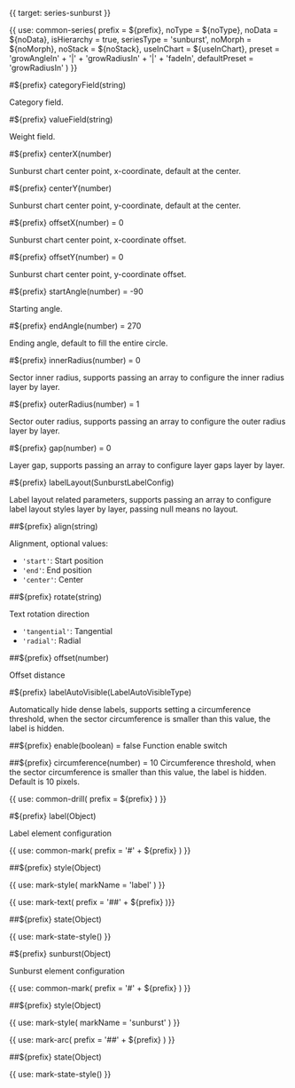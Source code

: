 {{ target: series-sunburst }}

{{ use: common-series(
  prefix = ${prefix},
  noType = ${noType},
  noData = ${noData},
  isHierarchy = true,
  seriesType = 'sunburst',
  noMorph = ${noMorph},
  noStack = ${noStack},
  useInChart = ${useInChart},
  preset = 'growAngleIn' + '|' + 'growRadiusIn' + '|' + 'fadeIn',
  defaultPreset = 'growRadiusIn'
) }}

#${prefix} categoryField(string)

Category field.

#${prefix} valueField(string)

Weight field.

#${prefix} centerX(number)

Sunburst chart center point, x-coordinate, default at the center.

#${prefix} centerY(number)

Sunburst chart center point, y-coordinate, default at the center.

#${prefix} offsetX(number) = 0

Sunburst chart center point, x-coordinate offset.

#${prefix} offsetY(number) = 0

Sunburst chart center point, y-coordinate offset.

#${prefix} startAngle(number) = -90

Starting angle.

#${prefix} endAngle(number) = 270

Ending angle, default to fill the entire circle.

#${prefix} innerRadius(number) = 0

Sector inner radius, supports passing an array to configure the inner radius layer by layer.

#${prefix} outerRadius(number) = 1

Sector outer radius, supports passing an array to configure the outer radius layer by layer.

#${prefix} gap(number) = 0

Layer gap, supports passing an array to configure layer gaps layer by layer.

#${prefix} labelLayout(SunburstLabelConfig)

Label layout related parameters, supports passing an array to configure label layout styles layer by layer, passing null means no layout.

##${prefix} align(string)

Alignment, optional values:

- `'start'`: Start position
- `'end'`: End position
- `'center'`: Center

##${prefix} rotate(string)

Text rotation direction

- `'tangential'`: Tangential
- `'radial'`: Radial

##${prefix} offset(number)

Offset distance

#${prefix} labelAutoVisible(LabelAutoVisibleType)

Automatically hide dense labels, supports setting a circumference threshold, when the sector circumference is smaller than this value, the label is hidden.

##${prefix} enable(boolean) = false
Function enable switch

##${prefix} circumference(number) = 10
Circumference threshold, when the sector circumference is smaller than this value, the label is hidden. Default is 10 pixels.

<!-- Drill down -->

{{ use: common-drill(
  prefix = ${prefix}
) }}

<!-- Label Element -->

#${prefix} label(Object)

Label element configuration

{{ use: common-mark(
  prefix = '#' + ${prefix}
) }}

##${prefix} style(Object)

{{ use: mark-style(
  markName = 'label'
) }}

{{ use: mark-text(
  prefix = '##' + ${prefix}
)}}

##${prefix} state(Object)

{{ use: mark-state-style() }}

<!-- Sunburst Element -->

#${prefix} sunburst(Object)

Sunburst element configuration

{{ use: common-mark(
  prefix = '#' + ${prefix}
) }}

##${prefix} style(Object)

{{ use: mark-style(
  markName = 'sunburst'
) }}

{{ use: mark-arc(
  prefix = '##' + ${prefix}
) }}

##${prefix} state(Object)

{{ use: mark-state-style() }}